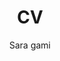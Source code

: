 ---
output: 
  pdf_document:
    latex_engine: pdflatex
    template: svm-latex-cv.tex
geometry: margin=1in

title: "CV"
author: Sara gami 

jobtitle: "PhD Candidate, Boston University"
address: "Biology Research Building 511 · 5 Cummington Mall · Boston, MA 02215"
fontawesome: yes
email: jungjulie2@gmail.com
web: jungjulie.com
github: jamjulie
twitter: jamjuliejung
#phone: "510-439-7613"
updated: yes

keywords: R Markdown, academic CV, template

fontfamily: mathpazo
fontfamilyoptions: sc, osf
fontsize: 11pt
linkcolor: black
urlcolor: blue
---